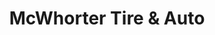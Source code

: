 ---
title: "McWhorter Tire & Auto"
url: /lubbock/mcwhorter-tire-and-auto-50th-street/
shop: car repair
---